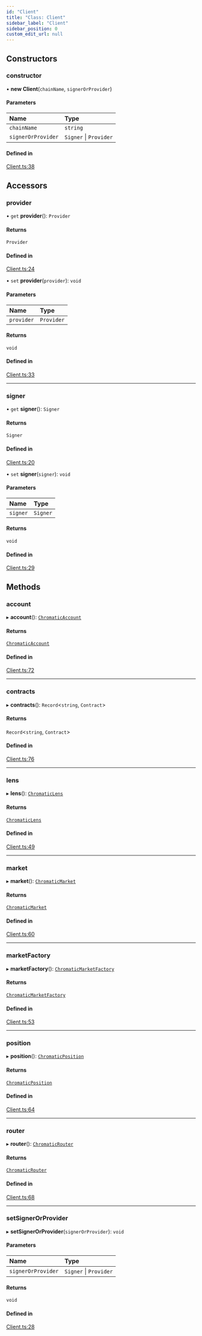 ```yaml
---
id: "Client"
title: "Class: Client"
sidebar_label: "Client"
sidebar_position: 0
custom_edit_url: null
---
```


## Constructors

### constructor

• **new Client**(`chainName`, `signerOrProvider`)

#### Parameters

| Name | Type |
| :------ | :------ |
| `chainName` | `string` |
| `signerOrProvider` | `Signer` \| `Provider` |

#### Defined in

[Client.ts:38](https://github.com/chromatic-protocol/sdk/blob/6709577/src/Client.ts#L38)

## Accessors

### provider

• `get` **provider**(): `Provider`

#### Returns

`Provider`

#### Defined in

[Client.ts:24](https://github.com/chromatic-protocol/sdk/blob/6709577/src/Client.ts#L24)

• `set` **provider**(`provider`): `void`

#### Parameters

| Name | Type |
| :------ | :------ |
| `provider` | `Provider` |

#### Returns

`void`

#### Defined in

[Client.ts:33](https://github.com/chromatic-protocol/sdk/blob/6709577/src/Client.ts#L33)

___

### signer

• `get` **signer**(): `Signer`

#### Returns

`Signer`

#### Defined in

[Client.ts:20](https://github.com/chromatic-protocol/sdk/blob/6709577/src/Client.ts#L20)

• `set` **signer**(`signer`): `void`

#### Parameters

| Name | Type |
| :------ | :------ |
| `signer` | `Signer` |

#### Returns

`void`

#### Defined in

[Client.ts:29](https://github.com/chromatic-protocol/sdk/blob/6709577/src/Client.ts#L29)

## Methods

### account

▸ **account**(): [`ChromaticAccount`](ChromaticAccount.md)

#### Returns

[`ChromaticAccount`](ChromaticAccount.md)

#### Defined in

[Client.ts:72](https://github.com/chromatic-protocol/sdk/blob/6709577/src/Client.ts#L72)

___

### contracts

▸ **contracts**(): `Record`<`string`, `Contract`\>

#### Returns

`Record`<`string`, `Contract`\>

#### Defined in

[Client.ts:76](https://github.com/chromatic-protocol/sdk/blob/6709577/src/Client.ts#L76)

___

### lens

▸ **lens**(): [`ChromaticLens`](ChromaticLens.md)

#### Returns

[`ChromaticLens`](ChromaticLens.md)

#### Defined in

[Client.ts:49](https://github.com/chromatic-protocol/sdk/blob/6709577/src/Client.ts#L49)

___

### market

▸ **market**(): [`ChromaticMarket`](ChromaticMarket.md)

#### Returns

[`ChromaticMarket`](ChromaticMarket.md)

#### Defined in

[Client.ts:60](https://github.com/chromatic-protocol/sdk/blob/6709577/src/Client.ts#L60)

___

### marketFactory

▸ **marketFactory**(): [`ChromaticMarketFactory`](ChromaticMarketFactory.md)

#### Returns

[`ChromaticMarketFactory`](ChromaticMarketFactory.md)

#### Defined in

[Client.ts:53](https://github.com/chromatic-protocol/sdk/blob/6709577/src/Client.ts#L53)

___

### position

▸ **position**(): [`ChromaticPosition`](ChromaticPosition.md)

#### Returns

[`ChromaticPosition`](ChromaticPosition.md)

#### Defined in

[Client.ts:64](https://github.com/chromatic-protocol/sdk/blob/6709577/src/Client.ts#L64)

___

### router

▸ **router**(): [`ChromaticRouter`](ChromaticRouter.md)

#### Returns

[`ChromaticRouter`](ChromaticRouter.md)

#### Defined in

[Client.ts:68](https://github.com/chromatic-protocol/sdk/blob/6709577/src/Client.ts#L68)

___

### setSignerOrProvider

▸ **setSignerOrProvider**(`signerOrProvider`): `void`

#### Parameters

| Name | Type |
| :------ | :------ |
| `signerOrProvider` | `Signer` \| `Provider` |

#### Returns

`void`

#### Defined in

[Client.ts:28](https://github.com/chromatic-protocol/sdk/blob/6709577/src/Client.ts#L28)
